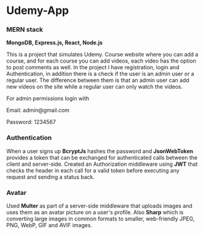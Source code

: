 # Udemy-App

### MERN stack

**MongoDB, Express.js, React, Node.js**

<p>This is a project that simulates Udemy.
Course website where you can add a course, and for each course you can add videos, each video has the option to post comments as well.
In the project I have registration, login and Authentication, in addition there is a check if the user is an admin user or a regular user.
The difference between them is that an admin user can add new videos on the site while a regular user can only watch the videos.</p>

<p>For admin permissions login with</p>
<p>Email: admin@gmail.com</p>
<p>Password: 1234567</p>

### Authentication
When a user signs up **BcryptJs** hashes the password and **JsonWebToken** provides a token that can be exchanged for authenticated calls between the client and server-side.
Created an Authorization middleware using **JWT** that checks the header in each call for a valid token before executing any request and sending a status back.

### Avatar
Used **Multer** as part of a server-side middleware that uploads images and uses them as an avatar picture on a user's profile.
Also **Sharp** which is converting large images in common formats to smaller, web-friendly JPEG, PNG, WebP, GIF and AVIF images.
